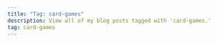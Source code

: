 ```yaml
---
title: "Tag: card-games"
description: View all of my blog posts tagged with 'card-games.'
tag: card-games
---
```

